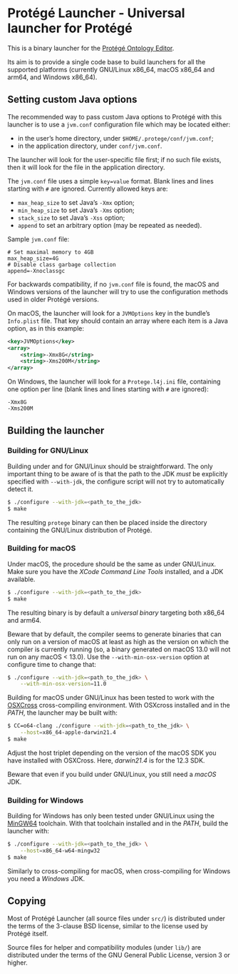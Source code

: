 Protégé Launcher - Universal launcher for Protégé
=================================================

This is a binary launcher for the [Protégé Ontology Editor](https://github.com/protegeproject/protege).

Its aim is to provide a single code base to build launchers for all the
supported platforms (currently GNU/Linux x86\_64, macOS x86\_64 and
arm64, and Windows x86\_64).


Setting custom Java options
---------------------------
The recommended way to pass custom Java options to Protégé with this
launcher is to use a `jvm.conf` configuration file which may be located
either:

* in the user’s home directory, under `$HOME/.protege/conf/jvm.conf`;
* in the application directory, under `conf/jvm.conf`.

The launcher will look for the user-specific file first; if no such file
exists, then it will look for the file in the application directory.

The `jvm.conf` file uses a simple `key=value` format. Blank lines and
lines starting with `#` are ignored. Currently allowed keys are:

* `max_heap_size` to set Java’s `-Xmx` option;
* `min_heap_size` to set Java’s `-Xms` option;
* `stack_size` to set Java’s `-Xss` option;
* `append` to set an arbitrary option (may be repeated as needed).

Sample `jvm.conf` file:

```
# Set maximal memory to 4GB
max_heap_size=4G
# Disable class garbage collection
append=-Xnoclassgc
```

For backwards compatibility, if no `jvm.conf` file is found, the macOS
and Windows versions of the launcher will try to use the configuration
methods used in older Protégé versions.

On macOS, the launcher will look for a `JVMOptions` key in the bundle’s
`Info.plist` file. That key should contain an array where each item is
a Java option, as in this example:

```xml
<key>JVMOptions</key>
<array>
    <string>-Xmx8G</string>
    <string>-Xms200M</string>
</array>
```

On Windows, the launcher will look for a `Protege.l4j.ini` file,
containing one option per line (blank lines and lines starting with `#`
are ignored):

```
-Xmx8G
-Xms200M
```


Building the launcher
---------------------

### Building for GNU/Linux

Building under and for GNU/Linux should be straightforward. The only
important thing to be aware of is that the path to the JDK _must_ be
explicitly specified with `--with-jdk`, the configure script will not
try to automatically detect it.

```sh
$ ./configure --with-jdk=<path_to_the_jdk>
$ make
```

The resulting `protege` binary can then be placed inside the directory
containing the GNU/Linux distribution of Protégé.


### Building for macOS

Under macOS, the procedure should be the same as under GNU/Linux. Make
sure you have the _XCode Command Line Tools_ installed, and a JDK
available.

```sh
$ ./configure --with-jdk=<path_to_the_jdk>
$ make
```

The resulting binary is by default a _universal binary_ targeting both
x86\_64 and arm64.

Beware that by default, the compiler seems to generate binaries that can
only run on a version of macOS at least as high as the version on which
the compiler is currently running (so, a binary generated on macOS 13.0
will not run on any macOS < 13.0). Use the `--with-min-osx-version`
option at configure time to change that:

```sh
$ ./configure --with-jdk=<path_to_the_jdk> \
    --with-min-osx-version=11.0
```

Building for macOS under GNU/Linux has been tested to work with the
[OSXCross](https://github.com/tpoechtrager/osxcross) cross-compiling
environment. With OSXcross installed and in the _PATH_, the launcher may
be built with:

```sh
$ CC=o64-clang ./configure --with-jdk=<path_to_the_jdk> \
    --host=x86_64-apple-darwin21.4
$ make
```

Adjust the host triplet depending on the version of the macOS SDK you
have installed with OSXCross. Here, _darwin21.4_ is for the 12.3 SDK.

Beware that even if you build under GNU/Linux, you still need a _macOS_
JDK.


### Building for Windows

Building for Windows has only been tested under GNU/Linux using the
[MinGW64](https://www.mingw-w64.org/) toolchain. With that toolchain
installed and in the _PATH_, build the launcher with:

```sh
$ ./configure --with-jdk=<path_to_the_jdk> \
    --host=x86_64-w64-mingw32
$ make
```

Similarly to cross-compiling for macOS, when cross-compiling for Windows
you need a _Windows_ JDK.


Copying
-------
Most of Protégé Launcher (all source files under `src/`) is distributed
under the terms of the 3-clause BSD license, similar to the license used
by Protégé itself.

Source files for helper and compatibility modules (under `lib/`) are
distributed under the terms of the GNU General Public License, version 3
or higher.
